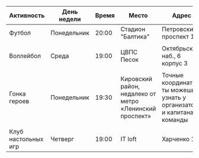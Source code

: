 |Активность|День недели|Время|Место|Адрес|Ответственный|
|---|---|---|---|---|---|
|Футбол|Понедельник|20:00|Стадион "Балтика"|Петровский проспект 16|Бровкин Александр|
|   |   |   |   |   |   |
|Воллейбол|Среда|19:00|ЦВПС Песок|Октябрьская наб., 6 корпус 3|Масленникова Вероника|
|   |   |   |   |   |   |
|Гонка героев|Понедельник|19:30|Кировский район, недалеко от метро «Ленинский проспект»|Точные координаты ты можешь узнать у организатора и капитана команды|Чернин Илья|
|   |   |   |   |   |   |
|Клуб настольных игр|Четверг|19:00|IT loft |Харченко 13|Мирясов Павел|
